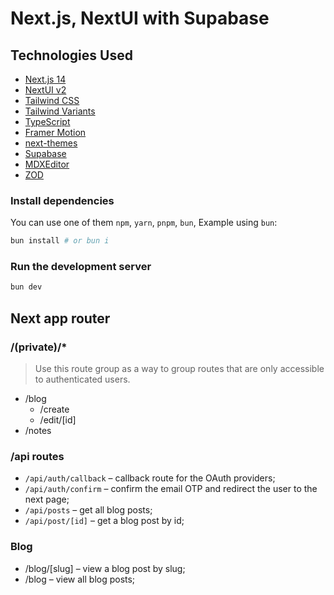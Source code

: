 # Next.js, NextUI with Supabase

## Technologies Used

- [Next.js 14](https://nextjs.org/docs/getting-started)
- [NextUI v2](https://nextui.org/)
- [Tailwind CSS](https://tailwindcss.com/)
- [Tailwind Variants](https://tailwind-variants.org)
- [TypeScript](https://www.typescriptlang.org/)
- [Framer Motion](https://www.framer.com/motion/)
- [next-themes](https://github.com/pacocoursey/next-themes)
- [Supabase](https://supabase.com/docs/reference/javascript)
- [MDXEditor](https://mdxeditor.dev/)
- [ZOD](https://zod.dev/)

### Install dependencies

You can use one of them `npm`, `yarn`, `pnpm`, `bun`, Example using `bun`:

```bash
bun install # or bun i
```

### Run the development server

```bash
bun dev
```

## Next app router

### /(private)/\*

> Use this route group as a way to group routes
> that are only accessible to authenticated users.

- /blog
  - /create
  - /edit/[id]
- /notes

### /api routes

- `/api/auth/callback` – callback route for the OAuth providers;
- `/api/auth/confirm` – confirm the email OTP and redirect the user to the next page;
- `/api/posts` – get all blog posts;
- `/api/post/[id]` – get a blog post by id;

### Blog

- /blog/[slug] – view a blog post by slug;
- /blog – view all blog posts;
